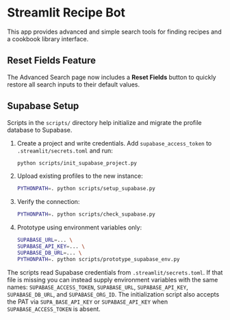 # Streamlit Recipe Bot

This app provides advanced and simple search tools for finding recipes and a cookbook library interface.

## Reset Fields Feature

The Advanced Search page now includes a **Reset Fields** button to quickly restore all search inputs to their default values.

## Supabase Setup

Scripts in the `scripts/` directory help initialize and migrate the profile database to Supabase.

1. Create a project and write credentials. Add `supabase_access_token` to
   `.streamlit/secrets.toml` and run:

   ```bash
   python scripts/init_supabase_project.py
   ```

2. Upload existing profiles to the new instance:

   ```bash
   PYTHONPATH=. python scripts/setup_supabase.py
   ```

3. Verify the connection:

   ```bash
   PYTHONPATH=. python scripts/check_supabase.py
   ```

4. Prototype using environment variables only:
   ```bash
   SUPABASE_URL=... \
   SUPABASE_API_KEY=... \
   SUPABASE_DB_URL=... \
   PYTHONPATH=. python scripts/prototype_supabase_env.py
   ```

The scripts read Supabase credentials from `.streamlit/secrets.toml`. If that
file is missing you can instead supply environment variables with the same
names: `SUPABASE_ACCESS_TOKEN`, `SUPABASE_URL`, `SUPABASE_API_KEY`,
`SUPABASE_DB_URL`, and `SUPABASE_ORG_ID`. The initialization script also
accepts the PAT via `SUPA_BASE_API_KEY` or `SUPABASE_API_KEY` when
`SUPABASE_ACCESS_TOKEN` is absent.
